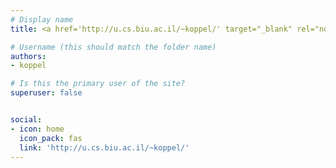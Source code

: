 ```yaml
---
# Display name
title: <a href='http://u.cs.biu.ac.il/~koppel/' target="_blank" rel="noopener noreferrer">Moshe Koppel</a>

# Username (this should match the folder name)
authors:
- koppel

# Is this the primary user of the site?
superuser: false


social:
- icon: home
  icon_pack: fas
  link: 'http://u.cs.biu.ac.il/~koppel/'
---
```


